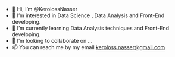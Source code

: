 - 👋 Hi, I’m @KerolossNasser
- 👀 I’m interested in Data Science , Data Analysis and Front-End developing.
- 🌱 I’m currently learning Data Analysis techniques and Front-End developing.
- 💞️ I’m looking to collaborate on ...
- 📫 You can reach me by my email keroloss.nasser@gmail.com

<!---
KerolossNasser/KerolossNasser is a ✨ special ✨ repository because its `README.md` (this file) appears on your GitHub profile.
You can click the Preview link to take a look at your changes.
--->
